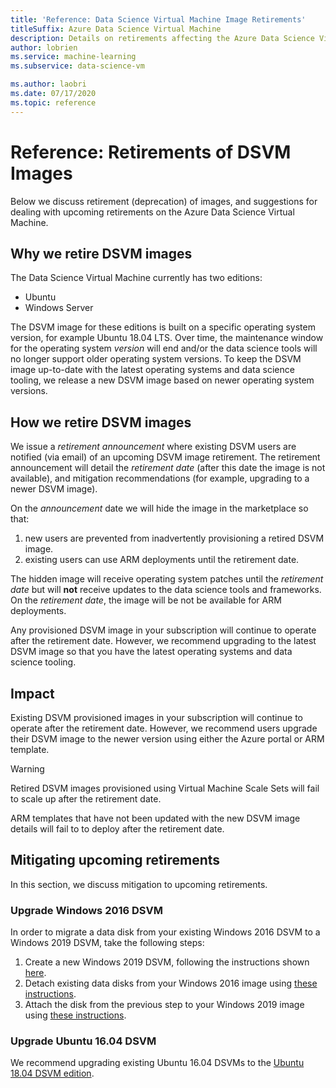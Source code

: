 ```yaml
---
title: 'Reference: Data Science Virtual Machine Image Retirements'
titleSuffix: Azure Data Science Virtual Machine 
description: Details on retirements affecting the Azure Data Science Virtual Machine
author: lobrien
ms.service: machine-learning
ms.subservice: data-science-vm

ms.author: laobri
ms.date: 07/17/2020
ms.topic: reference
---
```


# Reference: Retirements of DSVM Images

Below we discuss retirement (deprecation) of images, and suggestions for dealing with upcoming retirements on the Azure Data Science Virtual Machine.

## Why we retire DSVM images

The Data Science Virtual Machine currently has two editions:

* Ubuntu
* Windows Server

The DSVM image for these editions is built on a specific operating system version, for example Ubuntu 18.04 LTS. Over time, the maintenance window for the operating system _version_ will end and/or the data science tools will no longer support older operating system versions. To keep the DSVM image up-to-date with the latest operating systems and data science tooling, we release a new DSVM image based on newer operating system versions.

## How we retire DSVM images

We issue a _retirement announcement_ where existing DSVM users are notified (via email) of an upcoming DSVM image retirement. The retirement announcement will detail the _retirement date_ (after this date the image is not available), and mitigation recommendations (for example, upgrading to a newer DSVM image).

On the _announcement_ date we will hide the image in the marketplace so that:

1. new users are prevented from inadvertently provisioning a retired DSVM image.
2. existing users can use ARM deployments until the retirement date.

The hidden image will receive operating system patches until the _retirement date_ but will __not__ receive updates to the data science tools and frameworks. On the _retirement date_, the image will be not be available for ARM deployments.

Any provisioned DSVM image in your subscription will continue to operate after the retirement date. However, we recommend upgrading to the latest DSVM image so that you have the latest operating systems and data science tooling.

## Impact

Existing DSVM provisioned images in your subscription will continue to operate after the retirement date. However, we recommend users upgrade their DSVM image to the newer version using either the Azure portal or ARM template.

> [!WARNING]
> Retired DSVM images provisioned using Virtual Machine Scale Sets will fail to scale up after the retirement date.
>
> ARM templates that have not been updated with the new DSVM image details will fail to to deploy after the retirement date.

## Mitigating upcoming retirements

In this section, we discuss mitigation to upcoming retirements.

### Upgrade Windows 2016 DSVM

In order to migrate a data disk from your existing Windows 2016 DSVM to a Windows 2019 DSVM, take the following steps:

1. Create a new Windows 2019 DSVM, following the instructions shown [here](./provision-vm.md#create-your-dsvm).
1. Detach existing data disks from your Windows 2016 image using [these instructions](../../virtual-machines/windows/detach-disk.md).
1. Attach the disk from the previous step to your Windows 2019 image using [these instructions](../../virtual-machines/windows/attach-disk-ps.md#attach-an-existing-data-disk-to-a-vm).

### Upgrade Ubuntu 16.04 DSVM

We recommend upgrading existing Ubuntu 16.04 DSVMs to the [Ubuntu 18.04 DSVM edition](./dsvm-ubuntu-intro.md).
